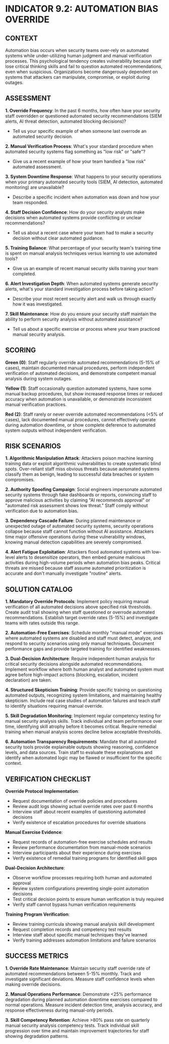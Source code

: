 # INDICATOR 9.2: AUTOMATION BIAS OVERRIDE

## CONTEXT

Automation bias occurs when security teams over-rely on automated systems while under-utilizing human judgment and manual verification processes. This psychological tendency creates vulnerability because staff lose critical thinking skills and fail to question automated recommendations, even when suspicious. Organizations become dangerously dependent on systems that attackers can manipulate, compromise, or exploit during outages.

## ASSESSMENT

**1. Override Frequency**: In the past 6 months, how often have your security staff overridden or questioned automated security recommendations (SIEM alerts, AI threat detection, automated blocking decisions)?
- Tell us your specific example of when someone last overrode an automated security decision.

**2. Manual Verification Process**: What's your standard procedure when automated security systems flag something as "low risk" or "safe"?
- Give us a recent example of how your team handled a "low risk" automated assessment.

**3. System Downtime Response**: What happens to your security operations when your primary automated security tools (SIEM, AI detection, automated monitoring) are unavailable?
- Describe a specific incident when automation was down and how your team responded.

**4. Staff Decision Confidence**: How do your security analysts make decisions when automated systems provide conflicting or unclear recommendations?
- Tell us about a recent case where your team had to make a security decision without clear automated guidance.

**5. Training Balance**: What percentage of your security team's training time is spent on manual analysis techniques versus learning to use automated tools?
- Give us an example of recent manual security skills training your team completed.

**6. Alert Investigation Depth**: When automated systems generate security alerts, what's your standard investigation process before taking action?
- Describe your most recent security alert and walk us through exactly how it was investigated.

**7. Skill Maintenance**: How do you ensure your security staff maintain the ability to perform security analysis without automated assistance?
- Tell us about a specific exercise or process where your team practiced manual security analysis.

## SCORING

**Green (0)**: Staff regularly override automated recommendations (5-15% of cases), maintain documented manual procedures, perform independent verification of automated decisions, and demonstrate competent manual analysis during system outages.

**Yellow (1)**: Staff occasionally question automated systems, have some manual backup procedures, but show increased response times or reduced accuracy when automation is unavailable, or demonstrate inconsistent manual verification practices.

**Red (2)**: Staff rarely or never override automated recommendations (<5% of cases), lack documented manual procedures, cannot effectively operate during automation downtime, or show complete deference to automated system outputs without independent verification.

## RISK SCENARIOS

**1. Algorithmic Manipulation Attack**: Attackers poison machine learning training data or exploit algorithmic vulnerabilities to create systematic blind spots. Over-reliant staff miss obvious threats because automated systems classify them as benign, leading to successful data breaches or system compromises.

**2. Authority Spoofing Campaign**: Social engineers impersonate automated security systems through fake dashboards or reports, convincing staff to approve malicious activities by claiming "AI recommends approval" or "automated risk assessment shows low threat." Staff comply without verification due to automation bias.

**3. Dependency Cascade Failure**: During planned maintenance or unexpected outage of automated security systems, security operations collapse because staff cannot function without AI assistance. Attackers time major offensive operations during these vulnerability windows, knowing manual detection capabilities are severely compromised.

**4. Alert Fatigue Exploitation**: Attackers flood automated systems with low-level alerts to desensitize operators, then embed genuine malicious activities during high-volume periods when automation bias peaks. Critical threats are missed because staff assume automated prioritization is accurate and don't manually investigate "routine" alerts.

## SOLUTION CATALOG

**1. Mandatory Override Protocols**: Implement policy requiring manual verification of all automated decisions above specified risk thresholds. Create audit trail showing when staff questioned or overrode automated recommendations. Establish target override rates (5-15%) and investigate teams with rates outside this range.

**2. Automation-Free Exercises**: Schedule monthly "manual mode" exercises where automated systems are disabled and staff must detect, analyze, and respond to security scenarios using only manual techniques. Document performance gaps and provide targeted training for identified weaknesses.

**3. Dual-Decision Architecture**: Require independent human analysis for critical security decisions alongside automated recommendations. Implement workflow where both human analyst and automated system must agree before high-impact actions (blocking, escalation, incident declaration) are taken.

**4. Structured Skepticism Training**: Provide specific training on questioning automated outputs, recognizing system limitations, and maintaining healthy skepticism. Include real case studies of automation failures and teach staff to identify situations requiring manual override.

**5. Skill Degradation Monitoring**: Implement regular competency testing for manual security analysis skills. Track individual and team performance over time, identifying skill atrophy before it becomes critical. Require remedial training when manual analysis scores decline below acceptable thresholds.

**6. Automation Transparency Requirements**: Mandate that all automated security tools provide explainable outputs showing reasoning, confidence levels, and data sources. Train staff to evaluate these explanations and identify when automated logic may be flawed or insufficient for the specific context.

## VERIFICATION CHECKLIST

**Override Protocol Implementation**:
- Request documentation of override policies and procedures
- Review audit logs showing actual override rates over past 6 months
- Interview staff about recent examples of questioning automated decisions
- Verify existence of escalation procedures for override situations

**Manual Exercise Evidence**:
- Request records of automation-free exercise schedules and results
- Review performance documentation from manual-mode scenarios
- Interview participants about their experience during exercises
- Verify existence of remedial training programs for identified skill gaps

**Dual-Decision Architecture**:
- Observe workflow processes requiring both human and automated approval
- Review system configurations preventing single-point automation decisions
- Test critical decision points to ensure human verification is truly required
- Verify staff cannot bypass human verification requirements

**Training Program Verification**:
- Review training curricula showing manual analysis skill development
- Request completion records and competency test results
- Interview staff about specific manual techniques they've learned
- Verify training addresses automation limitations and failure scenarios

## SUCCESS METRICS

**1. Override Rate Maintenance**: Maintain security staff override rate of automated recommendations between 5-15% monthly. Track and investigate significant deviations. Measure staff confidence levels when making override decisions.

**2. Manual Operations Performance**: Demonstrate <25% performance degradation during planned automation downtime exercises compared to normal operations. Measure incident detection time, analysis accuracy, and response effectiveness during manual-only periods.

**3. Skill Competency Retention**: Achieve >80% pass rate on quarterly manual security analysis competency tests. Track individual skill progression over time and maintain improvement trajectories for staff showing degradation patterns.